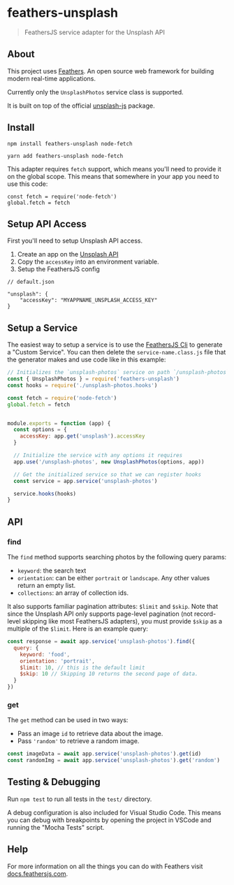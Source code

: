 # feathers-unsplash

> FeathersJS service adapter for the Unsplash API

## About

This project uses [Feathers](http://feathersjs.com). An open source web framework for building modern real-time applications.

Currently only the `UnsplashPhotos` service class is supported.

It is built on top of the official [unsplash-js](https://github.com/unsplash/unsplash-js#photos) package.

## Install

```
npm install feathers-unsplash node-fetch

yarn add feathers-unsplash node-fetch
```

This adapter requires `fetch` support, which means you'll need to provide it on the global scope.  This means that somewhere in your app you need to use this code:

```
const fetch = require('node-fetch')
global.fetch = fetch
```

## Setup API Access

First you'll need to setup Unsplash API access.

1. Create an app on the [Unsplash API](https://unsplash.com/developers)
2. Copy the `accessKey` into an environment variable.
3. Setup the FeathersJS config

```
// default.json

"unsplash": {
    "accessKey": "MYAPPNAME_UNSPLASH_ACCESS_KEY"
}
```

## Setup a Service

The easiest way to setup a service is to use the [FeathersJS Cli](https://docs.feathersjs.com/guides/basics/services.html#generating-a-service) to generate a "Custom Service".  You can then delete the `service-name.class.js` file that the generator makes and use code like in this example:

```js
// Initializes the `unsplash-photos` service on path `/unsplash-photos`
const { UnsplashPhotos } = require('feathers-unsplash')
const hooks = require('./unsplash-photos.hooks')

const fetch = require('node-fetch')
global.fetch = fetch


module.exports = function (app) {
  const options = {
    accessKey: app.get('unsplash').accessKey
  }

  // Initialize the service with any options it requires
  app.use('/unsplash-photos', new UnsplashPhotos(options, app))

  // Get the initialized service so that we can register hooks
  const service = app.service('unsplash-photos')

  service.hooks(hooks)
}
```

## API

### find

The `find` method supports searching photos by the following query params:

- `keyword`: the search text
- `orientation`: can be either `portrait` or `landscape`. Any other values return an empty list.
- `collections`: an array of collection ids.

It also supports familiar pagination attributes: `$limit` and `$skip`. Note that since the Unsplash API only supports page-level pagination (not record-level skipping like most FeathersJS adapters), you must provide `$skip` as a multiple of the `$limit`.  Here is an example query:

```js
const response = await app.service('unsplash-photos').find({
  query: {
    keyword: 'food',
    orientation: 'portrait',
    $limit: 10, // this is the default limit
    $skip: 10 // Skipping 10 returns the second page of data.
  }
})
```

### get

The `get` method can be used in two ways:

- Pass an image `id` to retrieve data about the image.
- Pass `'random'` to retrieve a random image.

```js
const imageData = await app.service('unsplash-photos').get(id)
const randomImg = await app.service('unsplash-photos').get('random')
```

## Testing & Debugging

Run `npm test` to run all tests in the `test/` directory.

A debug configuration is also included for Visual Studio Code.  This means you can debug with breakpoints by opening the project in VSCode and running the "Mocha Tests" script.

## Help

For more information on all the things you can do with Feathers visit [docs.feathersjs.com](http://docs.feathersjs.com).
